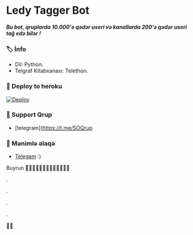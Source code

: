 # Ledy Tagger Bot
_**Bu bot, qruplarda 10.000'ə qədər useri və kanallarda 200'ə qədər useri tağ edə bilər !**_

### 🏷 İnfo
- Dil: Python.
- Telgraf Kitabxanası: Telethon.

### 🚀 Deploy to heroku
[![Deploy](https://www.herokucdn.com/deploy/button.svg)](https://heroku.com/deploy?template=https://github.com/AzeMusic/LedyTagger)

### 📣 Support Qrup
- [telegram](https://t.me/SOQrup

### 🎯 Mənimlə əlaqə
- [Telegam](https://t.me/tenha055) :)

Buyrun 🌹👀👀👀👀🌙🌙🌙🌙🌙🌙🌙🌙

.


.



.



.


👻👻
